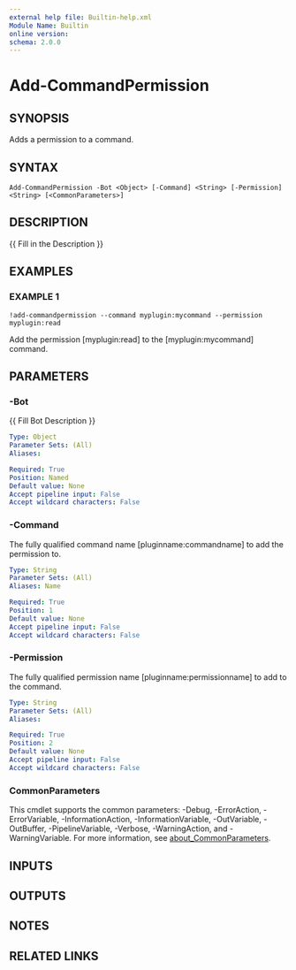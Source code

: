 ```yaml
---
external help file: Builtin-help.xml
Module Name: Builtin
online version:
schema: 2.0.0
---
```


# Add-CommandPermission

## SYNOPSIS
Adds a permission to a command.

## SYNTAX

```
Add-CommandPermission -Bot <Object> [-Command] <String> [-Permission] <String> [<CommonParameters>]
```

## DESCRIPTION
{{ Fill in the Description }}

## EXAMPLES

### EXAMPLE 1
```
!add-commandpermission --command myplugin:mycommand --permission myplugin:read
```

Add the permission \[myplugin:read\] to the \[myplugin:mycommand\] command.

## PARAMETERS

### -Bot
{{ Fill Bot Description }}

```yaml
Type: Object
Parameter Sets: (All)
Aliases:

Required: True
Position: Named
Default value: None
Accept pipeline input: False
Accept wildcard characters: False
```

### -Command
The fully qualified command name \[pluginname:commandname\] to add the permission to.

```yaml
Type: String
Parameter Sets: (All)
Aliases: Name

Required: True
Position: 1
Default value: None
Accept pipeline input: False
Accept wildcard characters: False
```

### -Permission
The fully qualified permission name \[pluginname:permissionname\] to add to the command.

```yaml
Type: String
Parameter Sets: (All)
Aliases:

Required: True
Position: 2
Default value: None
Accept pipeline input: False
Accept wildcard characters: False
```

### CommonParameters
This cmdlet supports the common parameters: -Debug, -ErrorAction, -ErrorVariable, -InformationAction, -InformationVariable, -OutVariable, -OutBuffer, -PipelineVariable, -Verbose, -WarningAction, and -WarningVariable. For more information, see [about_CommonParameters](http://go.microsoft.com/fwlink/?LinkID=113216).

## INPUTS

## OUTPUTS

## NOTES

## RELATED LINKS
